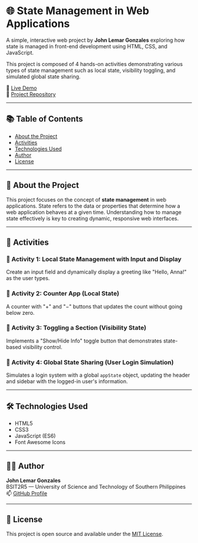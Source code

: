 # 🌐 State Management in Web Applications

A simple, interactive web project by **John Lemar Gonzales** exploring how state is managed in front-end development using HTML, CSS, and JavaScript.

This project is composed of 4 hands-on activities demonstrating various types of state management such as local state, visibility toggling, and simulated global state sharing.

🔗 [Live Demo](#)  
📁 [Project Repository](https://github.com/CyberSphinxxx/StateManagementWebSys)

---

## 📚 Table of Contents

- [About the Project](#about-the-project)
- [Activities](#activities)
- [Technologies Used](#technologies-used)
- [Author](#author)
- [License](#license)

---

## 📌 About the Project

This project focuses on the concept of **state management** in web applications. State refers to the data or properties that determine how a web application behaves at a given time. Understanding how to manage state effectively is key to creating dynamic, responsive web interfaces.

---

## 🧩 Activities

### 🔹 Activity 1: Local State Management with Input and Display
Create an input field and dynamically display a greeting like "Hello, Anna!" as the user types.

### 🔹 Activity 2: Counter App (Local State)
A counter with "+" and "−" buttons that updates the count without going below zero.

### 🔹 Activity 3: Toggling a Section (Visibility State)
Implements a "Show/Hide Info" toggle button that demonstrates state-based visibility control.

### 🔹 Activity 4: Global State Sharing (User Login Simulation)
Simulates a login system with a global `appState` object, updating the header and sidebar with the logged-in user's information.

---

## 🛠 Technologies Used

- HTML5
- CSS3
- JavaScript (ES6)
- Font Awesome Icons

---

## 👨‍💻 Author

**John Lemar Gonzales**  
BSIT2R5 — University of Science and Technology of Southern Philippines  
📫 [GitHub Profile](https://github.com/CyberSphinxxx)

---

## 📄 License

This project is open source and available under the [MIT License](LICENSE).
